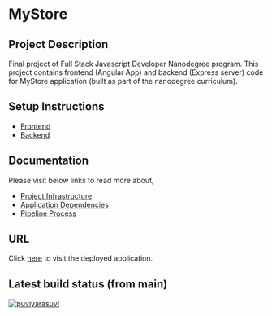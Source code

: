 # MyStore

## Project Description

   Final project of Full Stack Javascript Developer Nanodegree program. This project contains frontend (Angular App) and backend (Express server) code for MyStore application (built as part of the nanodegree curriculum).

## Setup Instructions

   -    [Frontend](client/README.md)
   -    [Backend](server/README.md)

## Documentation

   Please visit below links to read more about,

   -    [Project Infrastructure](docs/INFRA.md)
   -    [Application Dependencies](docs/APP-DETAILS.md)
   -    [Pipeline Process](docs/PIPELINE.md)

## URL

   Click [here](http://mystore-frontend.s3-website-us-east-1.amazonaws.com/) to visit the deployed application.

## Latest build status (from main)

   [![puviyarasuvl](https://circleci.com/gh/puviyarasuvl/my-store.svg?style=svg)](https://circleci.com/gh/puviyarasuvl/my-store)
